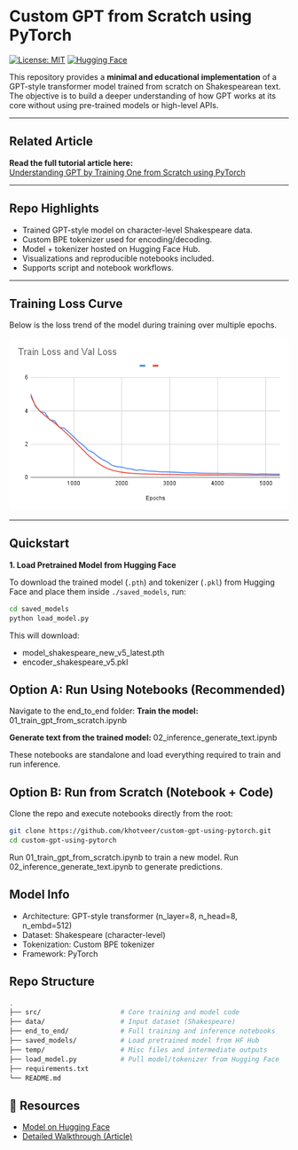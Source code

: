# Custom GPT from Scratch using PyTorch

[![License: MIT](https://img.shields.io/badge/License-MIT-yellow.svg)](LICENSE)
[![Hugging Face](https://img.shields.io/badge/model-HuggingFace-blue)](https://huggingface.co/khotveer1/custom-gpt-pytorch-shakespeare)

This repository provides a **minimal and educational implementation** of a GPT-style transformer model trained from scratch on Shakespearean text. The objective is to build a deeper understanding of how GPT works at its core without using pre-trained models or high-level APIs.

---

## Related Article

**Read the full tutorial article here:**  
[Understanding GPT by Training One from Scratch using PyTorch](https://medium.com/@khotveer1/llm-fundamentals-training-gpt-from-scratch-with-pytorch-ad1425a0ae05)

---

## Repo Highlights

- Trained GPT-style model on character-level Shakespeare data.
- Custom BPE tokenizer used for encoding/decoding.
- Model + tokenizer hosted on Hugging Face Hub.
- Visualizations and reproducible notebooks included.
- Supports script and notebook workflows.

---

## Training Loss Curve

Below is the loss trend of the model during training over multiple epochs.

![Training Loss Curve](assets/loss_curve.png)

---

## Quickstart

**1. Load Pretrained Model from Hugging Face**

To download the trained model (`.pth`) and tokenizer (`.pkl`) from Hugging Face and place them inside `./saved_models`, run:

```bash
cd saved_models
python load_model.py
```

This will download:

- model_shakespeare_new_v5_latest.pth
- encoder_shakespeare_v5.pkl

## Option A: Run Using Notebooks (Recommended)
Navigate to the end_to_end folder:
**Train the model:**
01_train_gpt_from_scratch.ipynb

**Generate text from the trained model:**
02_inference_generate_text.ipynb

These notebooks are standalone and load everything required to train and run inference.

## Option B: Run from Scratch (Notebook + Code)
Clone the repo and execute notebooks directly from the root:

```bash
git clone https://github.com/khotveer/custom-gpt-using-pytorch.git
cd custom-gpt-using-pytorch
```
Run 01_train_gpt_from_scratch.ipynb to train a new model.
Run 02_inference_generate_text.ipynb to generate predictions.

## Model Info

- Architecture: GPT-style transformer (n_layer=8, n_head=8, n_embd=512)
- Dataset: Shakespeare (character-level)
- Tokenization: Custom BPE tokenizer
- Framework: PyTorch

## Repo Structure
```bash
.
├── src/                    # Core training and model code
├── data/                   # Input dataset (Shakespeare)
├── end_to_end/             # Full training and inference notebooks
├── saved_models/           # Load pretrained model from HF Hub
├── temp/                   # Misc files and intermediate outputs
├── load_model.py           # Pull model/tokenizer from Hugging Face
├── requirements.txt
└── README.md
```
## 🔗 Resources
- [Model on Hugging Face](https://huggingface.co/khotveer1/custom-gpt-pytorch-shakespeare)
- [Detailed Walkthrough (Article)](https://medium.com/@khotveer1/llm-fundamentals-training-gpt-from-scratch-with-pytorch-ad1425a0ae05)
